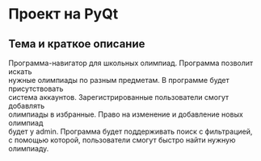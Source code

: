 # Проект на PyQt #
## Тема и краткое описание ##
Программа-навигатор для школьных олимпиад. Программа позволит искать  
нужные олимпиады по разным предметам. В программе будет присутствовать  
система аккаунтов. Зарегистрированные пользователи смогут добавлять  
олимпиады в избранные. Право на изменение и добавление новых олимпиад  
будет у admin. Программа будет поддерживать поиск с фильтрацией,  
с помощью которой, пользователи смогут быстро найти нужную олимпиаду.
